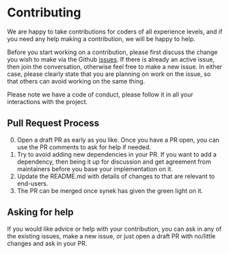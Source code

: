 # Contributing

We are happy to take contributions for coders of all experience levels, and if you need any help
making a contribution, we will be happy to help.

Before you start working on a contribution, please first discuss the change you wish to make via the
Github [issues](https://github.com/synek/git-plan). If there is already an active issue, then join the
conversation, otherwise feel free to make a new issue. In either case, please clearly state that you
are planning on work on the issue, so that others can avoid working on the same thing.

Please note we have a code of conduct, please follow it in all your interactions with the project.

## Pull Request Process

0. Open a draft PR as early as you like. Once you have a PR open, you can use the PR comments to ask
   for help if needed.
1. Try to avoid adding new dependencies in your PR. If you want to add a dependency, then being it up
   for discussion and get agreement from maintainers before you base your implementation on it.
2. Update the README.md with details of changes to that are relevant to end-users.
3. The PR can be merged once synek has given the green light on it.

## Asking for help

If you would like advice or help with your contribution, you can ask in any of the existing issues, make
a new issue, or just open a draft PR with no/little changes and ask in your PR.

